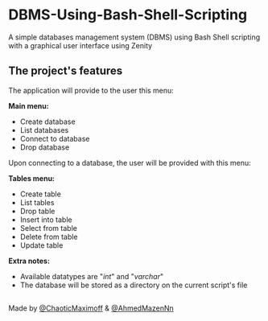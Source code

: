 
# DBMS-Using-Bash-Shell-Scripting
A simple databases management system (DBMS) using Bash Shell scripting with a graphical user interface using Zenity

## The project's features
The application will provide to the user this menu:

**Main menu:**
 - Create database
 - List databases
 - Connect to database
 - Drop database
 
 Upon connecting to a database, the user will be provided with this menu:

**Tables menu:**
 - Create table
 - List tables
 - Drop table
 - Insert into table
 - Select from table
 - Delete from table
 - Update table

**Extra notes:**
 - Available datatypes are "*int*" and "*varchar*"
 - The database will be stored as a directory on the current script's file

##

Made by [@ChaoticMaximoff](https://github.com/ChaoticMaximoff) & [@AhmedMazenNn](https://github.com/AhmedMazenNn)
